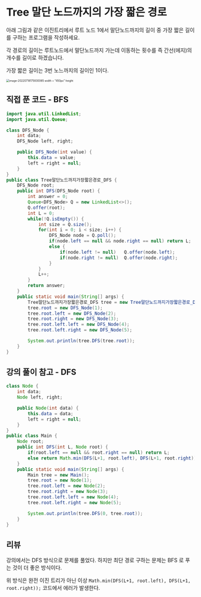 # Tree 말단 노드까지의 가장 짧은 경로

아래 그림과 같은 이진트리에서 루트 노드 1에서 말단노드까지의 길이 중 가장 짧은 길이를 구하는 프로그램을 작성하세요.

각 경로의 길이는 루트노드에서 말단노드까지 가는데 이동하는 횟수를 즉 간선(에지)의 개수를 길이로 하겠습니다.

가장 짧은 길이는 3번 노느까지의 길이인 1이다.



<img src="/Users/choieunbi/Library/Application Support/typora-user-images/image-20220718175830065.png" alt="image-20220718175830065 width = &quot;450px&quot; height" style="zoom:50%;" />





## 직접 푼 코드 - BFS

```java
import java.util.LinkedList;
import java.util.Queue;

class DFS_Node {
    int data;
    DFS_Node left, right;

    public DFS_Node(int value) {
        this.data = value;
        left = right = null;
    }
}
public class Tree말단노드까지가장짧은경로_DFS {
    DFS_Node root;
    public int DFS(DFS_Node root) {
        int answer = 0;
        Queue<DFS_Node> Q = new LinkedList<>();
        Q.offer(root);
        int L = 0;
        while(!Q.isEmpty()) {
            int size = Q.size();
            for(int i = 0; i < size; i++) {
                DFS_Node node = Q.poll();
                if(node.left == null && node.right == null) return L;
                else {
                    if(node.left != null)   Q.offer(node.left);
                    if(node.right != null)  Q.offer(node.right);
                }
            }
            L++;
        }
        return answer;
    }
    public static void main(String[] args) {
        Tree말단노드까지가장짧은경로_DFS tree = new Tree말단노드까지가장짧은경로_DFS();
        tree.root = new DFS_Node(1);
        tree.root.left = new DFS_Node(2);
        tree.root.right = new DFS_Node(3);
        tree.root.left.left = new DFS_Node(4);
        tree.root.left.right = new DFS_Node(5);

        System.out.println(tree.DFS(tree.root));
    }
}
```



## 강의 풀이 참고 - DFS

```java
class Node {
    int data;
    Node left, right;

    public Node(int data) {
        this.data = data;
        left = right = null;
    }
}
public class Main {
    Node root;
    public int DFS(int L, Node root) {
        if(root.left == null && root.right == null) return L;
        else return Math.min(DFS(L+1, root.left), DFS(L+1, root.right));
    }
    public static void main(String[] args) {
        Main tree = new Main();
        tree.root = new Node(1);
        tree.root.left = new Node(2);
        tree.root.right = new Node(3);
        tree.root.left.left = new Node(4);
        tree.root.left.right = new Node(5);

        System.out.println(tree.DFS(0, tree.root));
    }
}
```



## 리뷰

강의에서는 DFS 방식으로 문제를 풀었다. 하지만 최단 경로 구하는 문제는 BFS 로 푸는 것이 더 좋은 방식이다.

위 방식은 완전 이진 트리가 아닌 이상 `Math.min(DFS(L+1, root.left), DFS(L+1, root.right));` 코드에서 에러가 발생한다.

